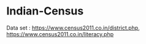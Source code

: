 # Indian-Census

Data set : https://www.census2011.co.in/district.php, https://www.census2011.co.in/literacy.php
